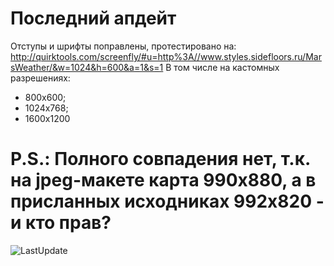 # Последний апдейт
Отступы и шрифты поправлены, протестировано на: 
http://quirktools.com/screenfly/#u=http%3A//www.styles.sidefloors.ru/MarsWeather/&w=1024&h=600&a=1&s=1
В том числе на кастомных разрешениях:
- 800х600;
- 1024х768;
- 1600х1200

# P.S.: Полного совпадения нет, т.к. на jpeg-макете карта 990х880, а в присланных исходниках 992х820 - и кто прав?

![LastUpdate](https://image.ibb.co/npsrev/Weather.jpg)

